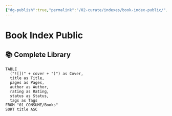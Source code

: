 ```yaml
---
{"dg-publish":true,"permalink":"/02-curate/indexes/book-index-public/","title":"Books Index Public","contentClasses":"cards","tags":["books","library"]}
---
```


# Book Index Public
## 📚 Complete Library

```dataview
TABLE 
  ("![](" + cover + ")") as Cover,
  title as Title,
  pages as Pages,
  author as Author,
  rating as Rating,
  status as Status,
  tags as Tags
FROM "01 CONSUME/Books"
SORT title ASC
